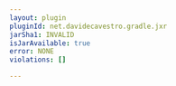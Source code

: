 ```yaml
---
layout: plugin
pluginId: net.davidecavestro.gradle.jxr
jarSha1: INVALID
isJarAvailable: true
error: NONE
violations: []

---
```

